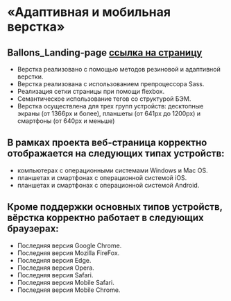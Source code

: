 # «Адаптивная и мобильная верстка» 
## Ballons_Landing-page [ссылка на страницу](https://nfdmitry.github.io/Ballons_Landing-page/)

- Верстка реализовано с помощью методов резиновой и адаптивной верстки.
- Верстка реализована c использованием препроцессора Sass.
- Реализация сетки страницы при помощи flexbox.
- Семантическое использование тегов со структурой БЭМ.
- Верстка осуществлена для трех групп устройств: десктопные экраны (от 1366px и более), планшеты (от 641px до 1200px) и смартфоны (от 640px и меньше)

## В рамках проекта веб-страница корректно отображается на следующих типах устройств:
- компьютерах с операционными системами Windows и Mac OS.
- планшетах и смартфонах с операционной системой iOS.
- планшетах и смартфонах с операционной системой Android.

## Кроме поддержки основных типов устройств, вёрстка корректно работает в следующих браузерах:
- Последняя версия Google Chrome.
- Последняя версия Mozilla FireFox.
- Последняя версия Edge.
- Последняя версия Opera.
- Последняя версия Safari.
- Последняя версия Mobile Safari.
- Последняя версия Mobile Chrome.
